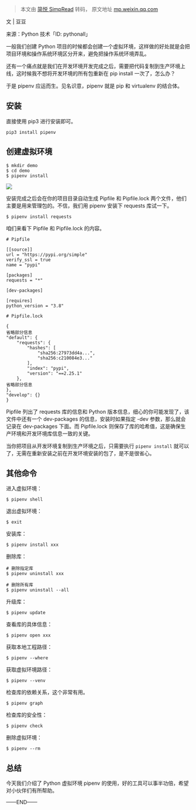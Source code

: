 > 本文由 [简悦 SimpRead](http://ksria.com/simpread/) 转码， 原文地址 [mp.weixin.qq.com](https://mp.weixin.qq.com/s?__biz=MzU0OTU5OTI4MA==&mid=2247500941&idx=1&sn=c69c9fcdabae5ab66da3e0d7c42e8081&chksm=fbafe5d2ccd86cc4c334c3d3dc3e777b6caa143303a4524940acf5f9d24a4fcdeab26d4c1171&mpshare=1&scene=1&srcid=0727X2IZZCJ6GRZsVbYKY0wK&sharer_sharetime=1627373626511&sharer_shareid=7fece245937ac96f04f0fb8e1311fff1#rd)

文 | 豆豆

来源：Python 技术「ID: pythonall」

一般我们创建 Python 项目的时候都会创建一个虚拟环境，这样做的好处就是会把项目环境和操作系统环境区分开来，避免把操作系统环境弄乱。  

还有一个痛点就是我们在开发环境开发完成之后，需要把代码复制到生产环境上线，这时候我不想将开发环境的所有包重新在 pip install 一次了，怎么办？

于是 pipenv 应运而生。见名识意，pipenv 就是 pip 和 virtualenv 的结合体。

安装
--

直接使用 pip3 进行安装即可。

```
pip3 install pipenv
```

创建虚拟环境
------

```
$ mkdir demo
$ cd demo
$ pipenv install
```

![](https://mmbiz.qpic.cn/mmbiz_png/SAy0yVjKWyxUia7HHSqsMoo0hh39NRFiaFQZElJWsjqVmvXHQ4nicfygnQ3GSibJ1JG4vJTXdrZlkLuSyxrz6RIuicw/640?wx_fmt=png)

安装完成之后会在你的项目目录自动生成 Pipfile 和 Pipfile.lock 两个文件，他们主要是用来管理包的。不信，我们用 pipenv 安装下 requests 库试一下。

```
$ pipenv install requests
```

咱们来看下 Pipfile 和 Pipfile.lock 的内容。

```
# Pipfile

[[source]]
url = "https://pypi.org/simple"
verify_ssl = true
name = "pypi"

[packages]
requests = "*"

[dev-packages]

[requires]
python_version = "3.8"
```

```
# Pipfile.lock

{
省略部分信息
"default": {
    "requests": {
        "hashes": [
            "sha256:27973dd4a...",
            "sha256:c210084e3..."
        ],
        "index": "pypi",
        "version": "==2.25.1"
    },
省略部分信息
},
"develop": {}
}
```

Pipfile 列出了 requests 库的信息和 Python 版本信息，细心的你可能发现了，该文件中还有一个 dev-packages 的信息，安装时如果指定 -dev 参数，那么就会记录在 dev-packages 下面。而 Pipfile.lock 则保存了库的哈希值，这是确保生产环境和开发环境库信息一致的关键。

当你把项目从开发环境复制到生产环境之后，只需要执行 `pipenv install` 就可以了，无需在重新安装之前在开发环境安装的包了，是不是很省心。

其他命令
----

进入虚拟环境：

```
$ pipenv shell
```

退出虚拟环境：

```
$ exit
```

安装库：

```
$ pipenv install xxx
```

删除库：

```
# 删除指定库
$ pipenv uninstall xxx

# 删除所有库
$ pipenv uninstall --all
```

升级库：

```
$ pipenv update
```

查看库的具体信息：

```
$ pipenv open xxx
```

获取本地工程路径：

```
$ pipenv --where
```

获取虚拟环境路径：

```
$ pipenv --venv
```

检查库的依赖关系，这个非常有用。

```
$ pipenv graph
```

检查库的安全性：

```
$ pipenv check
```

删除虚拟环境：

```
$ pipenv --rm
```

总结
--

今天我们介绍了 Python 虚拟环境 pipenv 的使用，好的工具可以事半功倍，希望对小伙伴们有所帮助。

——END——